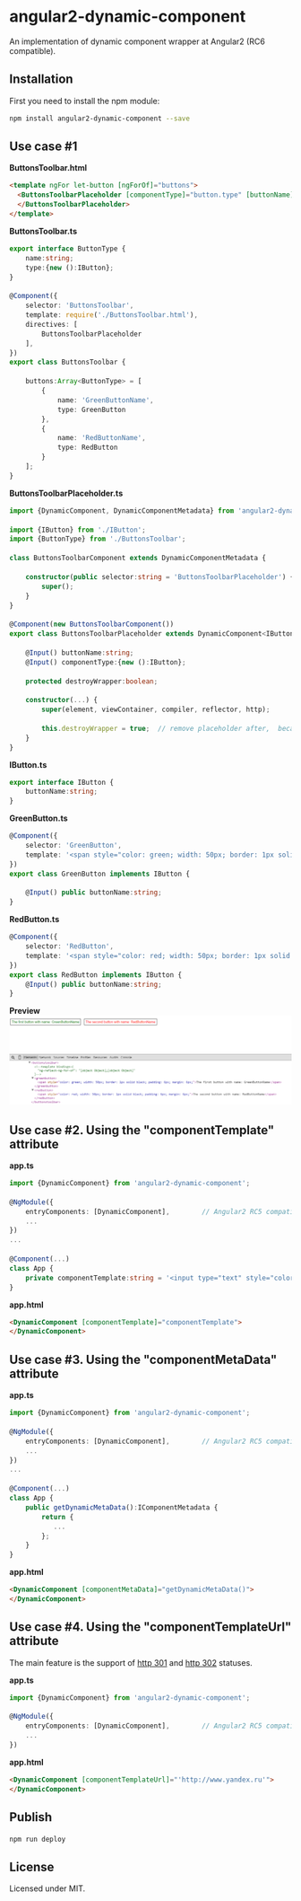 # angular2-dynamic-component

An implementation of dynamic component wrapper at Angular2 (RC6 compatible).

## Installation

First you need to install the npm module:
```sh
npm install angular2-dynamic-component --save
```

## Use case #1

**ButtonsToolbar.html**
```html
<template ngFor let-button [ngForOf]="buttons">
  <ButtonsToolbarPlaceholder [componentType]="button.type" [buttonName]="button.name">
  </ButtonsToolbarPlaceholder>
</template>
```

**ButtonsToolbar.ts**
```typescript
export interface ButtonType {
    name:string;
    type:{new ():IButton};
}

@Component({
    selector: 'ButtonsToolbar',
    template: require('./ButtonsToolbar.html'),
    directives: [
        ButtonsToolbarPlaceholder
    ],
})
export class ButtonsToolbar {

    buttons:Array<ButtonType> = [
        {
            name: 'GreenButtonName',
            type: GreenButton
        },
        {
            name: 'RedButtonName',
            type: RedButton
        }
    ];
}
```

**ButtonsToolbarPlaceholder.ts**
```typescript
import {DynamicComponent, DynamicComponentMetadata} from 'angular2-dynamic-component';

import {IButton} from './IButton';
import {ButtonType} from './ButtonsToolbar';

class ButtonsToolbarComponent extends DynamicComponentMetadata {

    constructor(public selector:string = 'ButtonsToolbarPlaceholder') {
        super();
    }
}

@Component(new ButtonsToolbarComponent())
export class ButtonsToolbarPlaceholder extends DynamicComponent<IButton> implements IButton {

    @Input() buttonName:string;
    @Input() componentType:{new ():IButton};
    
    protected destroyWrapper:boolean;

    constructor(...) {
        super(element, viewContainer, compiler, reflector, http);
        
        this.destroyWrapper = true;  // remove placeholder after,  because the component is not reset, and the data are not changed
    }
}
```

**IButton.ts**
```typescript
export interface IButton {
    buttonName:string;
}
```

**GreenButton.ts**
```typescript
@Component({
    selector: 'GreenButton',
    template: '<span style="color: green; width: 50px; border: 1px solid black; padding: 6px; margin: 6px;">The first button with name: {{ buttonName }}</span>',
})
export class GreenButton implements IButton {

    @Input() public buttonName:string;
}
```

**RedButton.ts**
```typescript
@Component({
    selector: 'RedButton',
    template: '<span style="color: red; width: 50px; border: 1px solid black; padding: 6px; margin: 6px;">The second button with name: {{ buttonName }}</span>',
})
export class RedButton implements IButton {
    @Input() public buttonName:string;
}
```

**Preview**
![Preview](demo/preview.png)

## Use case #2. Using the "componentTemplate" attribute
**app.ts**
```typescript
import {DynamicComponent} from 'angular2-dynamic-component';

@NgModule({
    entryComponents: [DynamicComponent],        // Angular2 RC5 compatible
    ...
})
...

@Component(...)
class App {
    private componentTemplate:string = '<input type="text" style="color: green; width: 100px;" [(ngModel)]="model" (ngModelChange)="onChange($event)"/>';
}
```

**app.html**
```html
<DynamicComponent [componentTemplate]="componentTemplate">
</DynamicComponent>
```

## Use case #3. Using the "componentMetaData" attribute
**app.ts**
```typescript
import {DynamicComponent} from 'angular2-dynamic-component';

@NgModule({
    entryComponents: [DynamicComponent],        // Angular2 RC5 compatible
    ...
})
...

@Component(...)
class App {
    public getDynamicMetaData():IComponentMetadata {
        return {
           ...
        };
    }
}
```

**app.html**
```html
<DynamicComponent [componentMetaData]="getDynamicMetaData()">
</DynamicComponent>
```

## Use case #4. Using the "componentTemplateUrl" attribute

The main feature is the support of [http 301](https://en.wikipedia.org/wiki/HTTP_301) and [http 302](https://en.wikipedia.org/wiki/HTTP_302) statuses.

**app.ts**
```typescript
import {DynamicComponent} from 'angular2-dynamic-component';

@NgModule({
    entryComponents: [DynamicComponent],        // Angular2 RC5 compatible
    ...
})
```

**app.html**
```html
<DynamicComponent [componentTemplateUrl]="'http://www.yandex.ru'">
</DynamicComponent>
```

## Publish

```sh
npm run deploy
```

## License

Licensed under MIT.